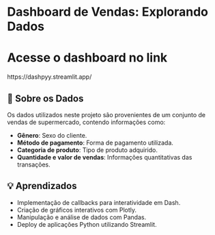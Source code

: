# Dashboard de Vendas: Explorando Dados 

<h1>Acesse o dashboard no link </h1>
https://dashpyy.streamlit.app/

## 📄 Sobre os Dados

Os dados utilizados neste projeto são provenientes de um conjunto de vendas de supermercado, contendo informações como:

- **Gênero**: Sexo do cliente.
- **Método de pagamento**: Forma de pagamento utilizada.
- **Categoria de produto**: Tipo de produto adquirido.
- **Quantidade e valor de vendas**: Informações quantitativas das transações.

## 💡 Aprendizados

- Implementação de callbacks para interatividade em Dash.
- Criação de gráficos interativos com Plotly.
- Manipulação e análise de dados com Pandas.
- Deploy de aplicações Python utilizando Streamlit.

